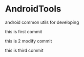 # AndroidTools
android common utils for developing

this is first commit

this is 2 modify commit

this is third commit
